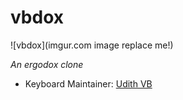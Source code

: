 # vbdox

![vbdox](imgur.com image replace me!)

*An ergodox clone*

* Keyboard Maintainer: [Udith VB](https://github.com/udithvb)

